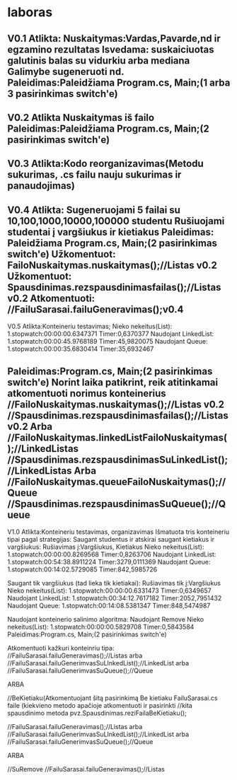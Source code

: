 # laboras
V0.1
Atlikta:
Nuskaitymas:Vardas,Pavarde,nd ir egzamino rezultatas
Isvedama: suskaiciuotas galutinis balas su vidurkiu arba mediana
Galimybe sugeneruoti nd.
Paleidimas:Paleidžiama Program.cs, Main;(1 arba 3 pasirinkimas switch'e)
-----------------------------------------------------

V0.2
Atlikta
Nuskaitymas iš failo
Paleidimas:Paleidžiama Program.cs, Main;(2 pasirinkimas switch'e)
-----------------------------------------------------

V0.3
Atlikta:Kodo reorganizavimas(Metodu sukurimas, .cs failu nauju sukurimas ir panaudojimas)
-----------------------------------------------------

V0.4
Atlikta:
Sugeneruojami 5 failai su 10,100,1000,10000,100000 studentu
Rušiuojami studentai į vargšiukus ir kietiakus
Paleidimas:
Paleidžiama Program.cs, Main;(2 pasirinkimas switch'e)
Užkomentuot: FailoNuskaitymas.nuskaitymas();//Listas v0.2
Užkomentuot: Spausdinimas.rezspausdinimasfailas();//Listas v0.2
Atkomentuoti: //FailuSarasai.failuGeneravimas();v0.4
------------------------------------------------------

V0.5
Atlikta:Konteineriu testavimas;
Nieko nekeitus(List):
1.stopwatch:00:00:00.6347371 Timer:0,6370377
Naudojant LinkedList:
1.stopwatch:00:00:45.9768189 Timer:45,9820075
Naudojant Queue:
1.stopwatch:00:00:35.6830414 Timer:35,6932467

Paleidimas:Program.cs, Main;(2 pasirinkimas switch'e)
Norint laika patikrint, reik atitinkamai atkomentuoti norimus konteinerius
//FailoNuskaitymas.nuskaitymas();//Listas v0.2
//Spausdinimas.rezspausdinimasfailas();//Listas v0.2
Arba
//FailoNuskaitymas.linkedListFailoNuskaitymas();//LinkedListas
//Spausdinimas.rezspausdinimasSuLinkedList();//LinkedListas
Arba
//FailoNuskaitymas.queueFailoNuskaitymas();//Queue
//Spausdinimas.rezspausdinimasSuQueue();//Queue
-------------------------------------------------------

V1.0
Atlikta:Konteineriu testavimas, organizavimas
Išmatuota tris konteineriu tipai pagal strategijas:
Saugant studentus ir atskirai saugant kietiakus ir vargšiukus:
Rušiavimas į:Vargšiukus, Kietiakus
Nieko nekeitus(List):
1.stopwatch:00:00:00.8269568 Timer:0,8263706
Naudojant LinkedList:
1.stopwatch:00:54:38.8911224 Timer:3279,0111369
Naudojant Queue:
1.stopwatch:00:14:02.5729085 Timer:842,5985726

Saugant tik vargšiukus (tad lieka tik kietiakai):
Rušiavimas tik į:Vargšiukus
Nieko nekeitus(List):
1.stopwatch:00:00:00.6331473 Timer:0,6349657
Naudojant LinkedList:
1.stopwatch:00:34:12.7617182 Timer:2052,7951432
Naudojant Queue:
1.stopwatch:00:14:08.5381347 Timer:848,5474987

Naudojant konteinerio salinimo algoritma:
Naudojant Remove
Nieko nekeitus(List):
1.stopwatch:00:00:00.5829708 Timer:0,5843584
Paleidimas:Program.cs, Main;(2 pasirinkimas switch'e)

Atkomentuoti kažkuri konteinriu tipa:
//FailuSarasai.failuGeneravimas();//Listas
arba
//FailuSarasai.failuGenerimvasSuLInkedList();//LinkedList
arba
//FailuSarasai.failuGenerimvasSuQueue();//Queue
 
ARBA

//BeKietiaku(Atkomentuojant šitą pasirinkimą Be kietiaku FailuSarasai.cs faile (kiekvieno metodo apačioje atkomentuoti ir pasirinkti //kita spausdinimo metoda pvz.Spausdinimas.reziFailaBeKietiaku();

//FailuSarasai.failuGeneravimas();//Listas
arba
//FailuSarasai.failuGenerimvasSuLInkedList();//LinkedList
arba
//FailuSarasai.failuGenerimvasSuQueue();//Queue

ARBA

//SuRemove
//FailuSarasai.failuGeneravimas();//Listas
